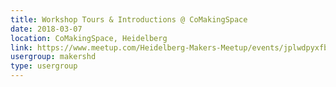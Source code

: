 ```yaml
---
title: Workshop Tours & Introductions @ CoMakingSpace
date: 2018-03-07
location: CoMakingSpace, Heidelberg
link: https://www.meetup.com/Heidelberg-Makers-Meetup/events/jplwdpyxfbkb/
usergroup: makershd
type: usergroup
---
```

